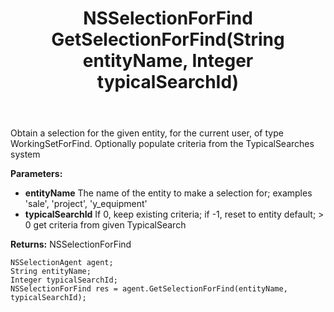 ﻿---
uid: crmscript_ref_NSSelectionAgent_GetSelectionForFind
title: NSSelectionForFind GetSelectionForFind(String entityName, Integer typicalSearchId)
intellisense: NSSelectionAgent.GetSelectionForFind
keywords: NSSelectionAgent, GetSelectionForFind
so.topic: reference
---

Obtain a selection for the given entity, for the current user, of type WorkingSetForFind. Optionally populate criteria from the TypicalSearches system

**Parameters:**
 - **entityName** The name of the entity to make a selection for; examples 'sale', 'project', 'y_equipment'
 - **typicalSearchId** If 0, keep existing criteria; if -1, reset to entity default; > 0 get criteria from given TypicalSearch

**Returns:** NSSelectionForFind

```crmscript
NSSelectionAgent agent;
String entityName;
Integer typicalSearchId;
NSSelectionForFind res = agent.GetSelectionForFind(entityName, typicalSearchId);
```

